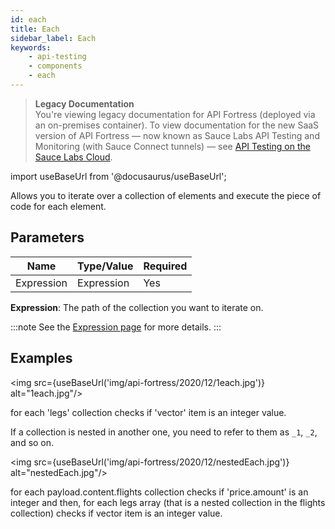```yaml
---
id: each
title: Each
sidebar_label: Each
keywords:
    - api-testing
    - components
    - each
---
```


>**Legacy Documentation**<br/>You're viewing legacy documentation for API Fortress (deployed via an on-premises container). To view documentation for the new SaaS version of API Fortress &#8212; now known as Sauce Labs API Testing and Monitoring (with Sauce Connect tunnels) &#8212; see [API Testing on the Sauce Labs Cloud](/api-testing/).

import useBaseUrl from '@docusaurus/useBaseUrl';

Allows you to iterate over a collection of elements and execute the piece of code for each element.

## Parameters

| **Name** | **Type/Value** | **Required** |
| --- | --- | --- |
| Expression | Expression | Yes |

__Expression__: The path of the collection you want to iterate on.

:::note
See the [Expression page](/api-testing/on-prem/reference/expression) for more details.
:::

## Examples

<img src={useBaseUrl('img/api-fortress/2020/12/1each.jpg')} alt="1each.jpg"/>

for each 'legs' collection checks if 'vector' item is an integer value.

If a collection is nested in another one, you need to refer to them as `_1`, `_2`, and so on.

<img src={useBaseUrl('img/api-fortress/2020/12/nestedEach.jpg')} alt="nestedEach.jpg"/>


for each payload.content.flights collection checks if 'price.amount' is an integer and then, for each legs array (that is a nested collection in the flights collection) checks if vector item is an integer value.
